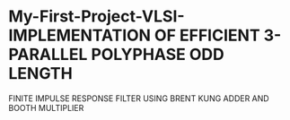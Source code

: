 # My-First-Project-VLSI-IMPLEMENTATION OF EFFICIENT 3-PARALLEL POLYPHASE ODD LENGTH
FINITE IMPULSE RESPONSE FILTER USING BRENT KUNG ADDER AND
BOOTH MULTIPLIER
